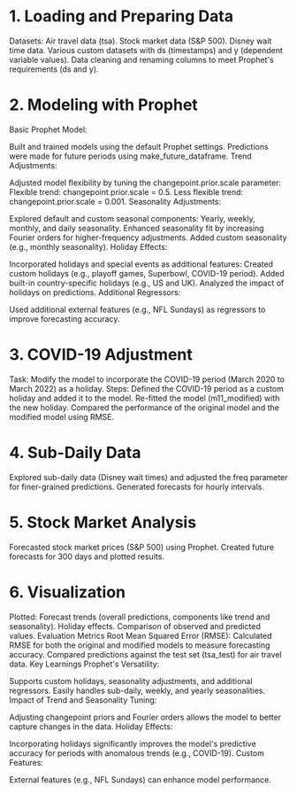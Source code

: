 # 1. Loading and Preparing Data
Datasets:
Air travel data (tsa).
Stock market data (S&P 500).
Disney wait time data.
Various custom datasets with ds (timestamps) and y (dependent variable values).
Data cleaning and renaming columns to meet Prophet's requirements (ds and y).
# 2. Modeling with Prophet
Basic Prophet Model:

Built and trained models using the default Prophet settings.
Predictions were made for future periods using make_future_dataframe.
Trend Adjustments:

Adjusted model flexibility by tuning the changepoint.prior.scale parameter:
Flexible trend: changepoint.prior.scale = 0.5.
Less flexible trend: changepoint.prior.scale = 0.001.
Seasonality Adjustments:

Explored default and custom seasonal components:
Yearly, weekly, monthly, and daily seasonality.
Enhanced seasonality fit by increasing Fourier orders for higher-frequency adjustments.
Added custom seasonality (e.g., monthly seasonality).
Holiday Effects:

Incorporated holidays and special events as additional features:
Created custom holidays (e.g., playoff games, Superbowl, COVID-19 period).
Added built-in country-specific holidays (e.g., US and UK).
Analyzed the impact of holidays on predictions.
Additional Regressors:

Used additional external features (e.g., NFL Sundays) as regressors to improve forecasting accuracy.
# 3. COVID-19 Adjustment
Task:
Modify the model to incorporate the COVID-19 period (March 2020 to March 2022) as a holiday.
Steps:
Defined the COVID-19 period as a custom holiday and added it to the model.
Re-fitted the model (m11_modified) with the new holiday.
Compared the performance of the original model and the modified model using RMSE.
# 4. Sub-Daily Data
Explored sub-daily data (Disney wait times) and adjusted the freq parameter for finer-grained predictions.
Generated forecasts for hourly intervals.
# 5. Stock Market Analysis
Forecasted stock market prices (S&P 500) using Prophet.
Created future forecasts for 300 days and plotted results.
# 6. Visualization
Plotted:
Forecast trends (overall predictions, components like trend and seasonality).
Holiday effects.
Comparison of observed and predicted values.
Evaluation Metrics
Root Mean Squared Error (RMSE):
Calculated RMSE for both the original and modified models to measure forecasting accuracy.
Compared predictions against the test set (tsa_test) for air travel data.
Key Learnings
Prophet's Versatility:

Supports custom holidays, seasonality adjustments, and additional regressors.
Easily handles sub-daily, weekly, and yearly seasonalities.
Impact of Trend and Seasonality Tuning:

Adjusting changepoint priors and Fourier orders allows the model to better capture changes in the data.
Holiday Effects:

Incorporating holidays significantly improves the model's predictive accuracy for periods with anomalous trends (e.g., COVID-19).
Custom Features:

External features (e.g., NFL Sundays) can enhance model performance.
